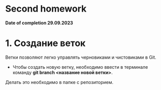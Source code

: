 # Second homework 
 **Date of completion 29.09.2023**
 
 # 1. Создание веток
 Ветки позволяют легко управлять черновиками и чистовиками в Git. 

 * Чтобы создать новую ветку, необходимо ввести в терминале команду **git branch <название новой ветки>**.

 Делать это необходимо в папке с репозиторием. 

 

